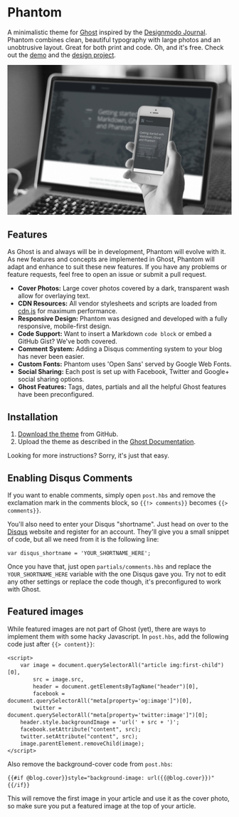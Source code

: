 # Phantom

A minimalistic theme for [Ghost](https://ghost.org/) inspired by the [Designmodo Journal](http://journal.designmodo.com/). Phantom combines clean, beautiful typography with large photos and an unobtrusive layout. Great for both print and code. Oh, and it's free. Check out the [demo](http://haydenbleasel.com/phantom/) and the [design project](https://www.behance.net/gallery/16252957/Phantom).

![Phantom](assets/images/mockup.jpg)

## Features

As Ghost is and always will be in development, Phantom will evolve with it. As new features and concepts are implemented in Ghost, Phantom will adapt and enhance to suit these new features. If you have any problems or feature requests, feel free to open an issue or submit a pull request.

- **Cover Photos:** Large cover photos covered by a dark, transparent wash allow for overlaying text.
- **CDN Resources:** All vendor stylesheets and scripts are loaded from [cdn.js](http://cdnjs.com/) for maximum performance.
- **Responsive Design:** Phantom was designed and developed with a fully responsive, mobile-first design.
- **Code Support:** Want to insert a Markdown `code block` or embed a GitHub Gist? We've both covered.
- **Comment System:** Adding a Disqus commenting system to your blog has never been easier.
- **Custom Fonts:** Phantom uses 'Open Sans' served by Google Web Fonts.
- **Social Sharing:** Each post is set up with Facebook, Twitter and Google+ social sharing options.
- **Ghost Features:** Tags, dates, partials and all the helpful Ghost features have been preconfigured.

## Installation

1. [Download the theme](https://github.com/haydenbleasel/phantom/archive/master.zip) from GitHub.
2. Upload the theme as described in the [Ghost Documentation](http://docs.ghost.org/usage/settings/).

Looking for more instructions? Sorry, it's just that easy.

## Enabling Disqus Comments

If you want to enable comments, simply open `post.hbs` and remove the exclamation mark in the comments block, so `{{!> comments}}` becomes `{{> comments}}`.

You'll also need to enter your Disqus "shortname". Just head on over to the [Disqus](http://disqus.com/) website and register for an account. They'll give you a small snippet of code, but all we need from it is the following line:

    var disqus_shortname = 'YOUR_SHORTNAME_HERE';

Once you have that, just open `partials/comments.hbs` and replace the `YOUR_SHORTNAME_HERE` variable with the one Disqus gave you. Try not to edit any other settings or replace the code though, it's preconfigured to work with Ghost.

## Featured images

While featured images are not part of Ghost (yet), there are ways to implement them with some hacky Javascript. In `post.hbs`, add the following code just after `{{> content}}`:

```
<script>
    var image = document.querySelectorAll("article img:first-child")[0],
        src = image.src,
        header = document.getElementsByTagName("header")[0],
        facebook = document.querySelectorAll("meta[property='og:image']")[0],
        twitter = document.querySelectorAll("meta[property='twitter:image']")[0];
    header.style.backgroundImage = 'url(' + src + ')';
    facebook.setAttribute("content", src);
    twitter.setAttribute("content", src);
    image.parentElement.removeChild(image);
</script>
```

Also remove the background-cover code from `post.hbs`:

```
{{#if @blog.cover}}style="background-image: url({{@blog.cover}})"{{/if}}
```

This will remove the first image in your article and use it as the cover photo, so make sure you put a featured image at the top of your article.
